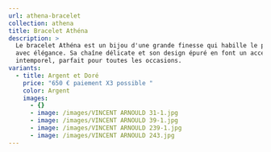 ```yaml
---
url: athena-bracelet
collection: athena
title: Bracelet Athéna
description: >
  Le bracelet Athéna est un bijou d'une grande finesse qui habille le poignet
  avec élégance. Sa chaîne délicate et son design épuré en font un accessoire
  intemporel, parfait pour toutes les occasions.
variants:
  - title: Argent et Doré
    price: "650 € paiement X3 possible "
    color: Argent
    images:
      - {}
      - image: /images/VINCENT ARNOULD 31-1.jpg
      - image: /images/VINCENT ARNOULD 39-1.jpg
      - image: /images/VINCENT ARNOULD 239-1.jpg
      - image: /images/VINCENT ARNOULD 243.jpg
---
```

